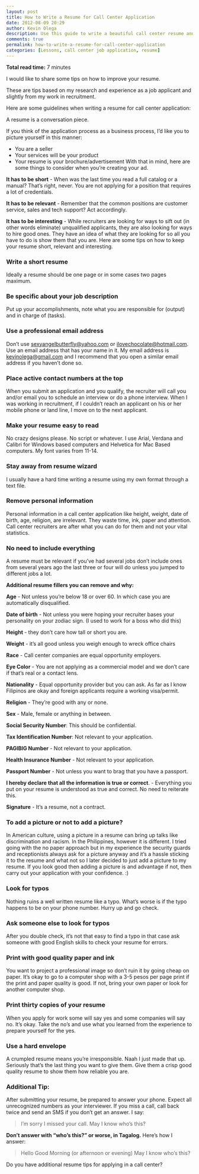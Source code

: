 ```yaml
---
layout: post
title: How to Write a Resume for Call Center Application
date: 2012-08-09 20:29
author: Kevin Olega
description: Use this guide to write a beautiful call center resume and make a great first impression on your interviewer and get hired in a call center.
comments: true
permalink: how-to-write-a-resume-for-call-center-application
categories: [Lessons, call center job application, resume]
---
```

**Total read time:** 7 minutes 

I would like to share some tips on how to improve your resume. 

These are tips based on my research and experience as a job applicant and slightly from my work in recruitment. 

Here are some guidelines when writing a resume for call center application: 

A resume is a conversation piece. 

If you think of the application process as a business process, I’d like you to picture yourself in this manner: 
- You are a seller 
- Your services will be your product 
- Your resume is your brochure/advertisement With that in mind, here are some things to consider when you’re creating your ad. 
 
**It has to be short** - When was the last time you read a full catalog or a manual? That’s right, never. You are not applying for a position that requires a lot of credentials. 

**It has to be relevant** - Remember that the common positions are customer service, sales and tech support? Act accordingly. 

**It has to be interesting** - While recruiters are looking for ways to sift out (in other words eliminate) unqualified applicants, they are also looking for ways to hire good ones. They have an idea of what they are looking for so all you have to do is show them that you are. Here are some tips on how to keep your resume short, relevant and interesting.

### Write a short resume

Ideally a resume should be one page or in some cases two pages maximum.

### Be specific about your job description

Put up your accomplishments, note what you are responsible for (output) and in charge of (tasks).

### Use a professional email address

Don’t use sexyangelbutterfly@yahoo.com or ilovechocolate@hotmail.com. Use an email address that has your name in it. My email address is kevinolega@gmail.com and I recommend that you open a similar email address if you haven’t done so.

### Place active contact numbers at the top

When you submit an application and you qualify, the recruiter will call you and/or email you to schedule an interview or do a phone interview. When I was working in recruitment, if I couldn’t reach an applicant on his or her mobile phone or land line, I move on to the next applicant.

### Make your resume easy to read

No crazy designs please. No script or whatever. I use Arial, Verdana and Calibri for Windows based computers and Helvetica for Mac Based computers. My font varies from 11-14.

### Stay away from resume wizard

I usually have a hard time writing a resume using my own format through a text file.

### Remove personal information

Personal information in a call center application like height, weight, date of birth, age, religion, are irrelevant. They waste time, ink, paper and attention. Call center recruiters are after what you can do for them and not your vital statistics.

### No need to include everything

A resume must be relevant if you’ve had several jobs don’t include ones from several years ago the last three or four will do unless you jumped to different jobs a lot. 

**Additional resume fillers you can remove and why:** 

**Age** - Not unless you’re below 18 or over 60. In which case you are automatically disqualified. 

**Date of birth** - Not unless you were hoping your recruiter bases your personality on your zodiac sign. (I used to work for a boss who did this) 

**Height** - they don’t care how tall or short you are. 

**Weight** - it’s all good unless you weigh enough to wreck office chairs 

**Race** - Call center companies are equal opportunity employers. 

**Eye Color** - You are not applying as a commercial model and we don’t care if that’s real or a contact lens. 

**Nationality** - Equal opportunity provider but you can ask. As far as I know Filipinos are okay and foreign applicants require a working visa/permit. 

**Religion** - They’re good with any or none. 

**Sex** - Male, female or anything in between. 

**Social Security Number**: This should be confidential. 

**Tax Identification Number**: Not relevant to your application. 

**PAGIBIG Number** - Not relevant to your application. 

**Health Insurance Number** - Not relevant to your application. 

**Passport Number** - Not unless you want to brag that you have a passport. 

**I hereby declare that all the information is true or correct**. - Everything you put on your resume is understood as true and correct. No need to reiterate this. 

**Signature** - It’s a resume, not a contract.

### To add a picture or not to add a picture?

In American culture, using a picture in a resume can bring up talks like discrimination and racism. In the Philippines, however it is different. I tried going with the no paper approach but in my experience the security guards and receptionists always ask for a picture anyway and it’s a hassle sticking it to the resume and what not so I later decided to just add a picture to my resume. If you look good then adding a picture is and advantage if not, then carry out your application with your confidence. :)

### Look for typos

Nothing ruins a well written resume like a typo. What’s worse is if the typo happens to be on your phone number. Hurry up and go check.

### Ask someone else to look for typos

After you double check, it’s not that easy to find a typo in that case ask someone with good English skills to check your resume for errors.

### Print with good quality paper and ink

You want to project a professional image so don’t ruin it by going cheap on paper. It’s okay to go to a computer shop with a 3-5 pesos per page print if the print and paper quality is good. If not, bring your own paper or look for another computer shop.

### Print thirty copies of your resume

When you apply for work some will say yes and some companies will say no. It’s okay. Take the no’s and use what you learned from the experience to prepare yourself for the yes.

### Use a hard envelope

A crumpled resume means you’re irresponsible. Naah I just made that up. Seriously that’s the last thing you want to give them. Give them a crisp good quality resume to show them how reliable you are.

### Additional Tip:

After submitting your resume, be prepared to answer your phone. Expect all unrecognized numbers as your interviewer. If you miss a call, call back twice and send an SMS if you don’t get an answer. I say:

> I’m sorry I missed your call. May I know who’s this?

**Don’t answer with “who’s this?” or worse, in Tagalog.** Here’s how I answer:

> Hello Good Morning (or afternoon or evening) May I know who’s this?

Do you have additional resume tips for applying in a call center?
